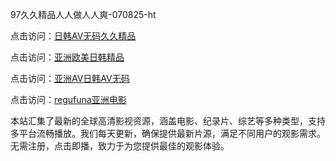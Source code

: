 97久久精品人人做人人爽-070825-ht

点击访问：<a href="https://heiliao2dmwwy.pages.dev">日韩AV无码久久精品</a>

点击访问：<a href="https://heiliaoll4qsx.pages.dev">亚洲欧美日韩精品</a>

点击访问：<a href="https://heiliaowzu4ur.pages.dev">亚洲AV日韩AV无码</a>

点击访问：<a href="https://heiliaozj3tjd.pages.dev">regufuna亚洲电影</a>

本站汇集了最新的全球高清影视资源，涵盖电影、纪录片、综艺等多种类型，支持多平台流畅播放。我们每天更新，确保提供最新片源，满足不同用户的观影需求。无需注册，点击即播，致力于为您提供最佳的观影体验。

<span style="display:none;">[Canonical link](https://github.com/phuong20250708/phuong13 ）</span>
